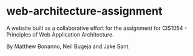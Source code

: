 # web-architecture-assignment

A website built as a collaborative effort for the assignment for CIS1054 - Principles of Web Application Architecture.

By Matthew Bonanno, Neil Bugeja and Jake Sant.